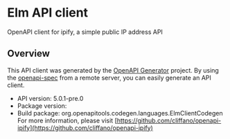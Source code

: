 # Elm API client

OpenAPI client for ipify, a simple public IP address API

## Overview
This API client was generated by the [OpenAPI Generator](https://openapi-generator.tech) project. By using the [openapi-spec](https://github.com/OAI/OpenAPI-Specification) from a remote server, you can easily generate an API client.

- API version: 5.0.1-pre.0
- Package version: 
- Build package: org.openapitools.codegen.languages.ElmClientCodegen
For more information, please visit [https://github.com/cliffano/openapi-ipify](https://github.com/cliffano/openapi-ipify)
